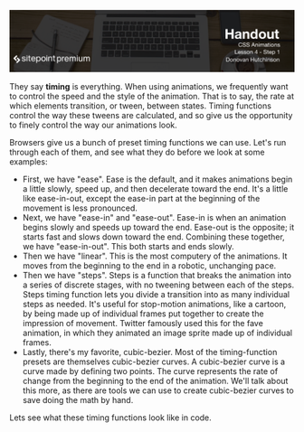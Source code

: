 ![](CSS_Animations_handouts/headings/4.1.png)

They say **timing** is everything. When using animations, we frequently want to control the speed and the style of the animation. That is to say, the rate at which elements transition, or tween, between states. Timing functions control the way these tweens are calculated, and so give us the opportunity to finely control the way our animations look.

Browsers give us a bunch of preset timing functions we can use. Let's run through each of them, and see what they do before we look at some examples:

* First, we have "ease". Ease is the default, and it makes animations begin a little slowly, speed up, and then decelerate toward the end. It's a little like ease-in-out, except the ease-in part at the beginning of the movement is less pronounced.
* Next, we have "ease-in" and "ease-out". Ease-in is when an animation begins slowly and speeds up toward the end. Ease-out is the opposite; it starts fast and slows down toward the end. Combining these together, we have "ease-in-out". This both starts and ends slowly.
* Then we have "linear". This is the most computery of the animations. It moves from the beginning to the end in a robotic, unchanging pace.
* Then we have "steps". Steps is a function that breaks the animation into a series of discrete stages, with no tweening between each of the steps. Steps timing function lets you divide a transition into as many individual steps as needed. It's useful for stop-motion animations, like a cartoon, by being made up of individual frames put together to create the impression of movement. Twitter famously used this for the fave animation, in which they animated an image sprite made up of individual frames.
* Lastly, there's my favorite, cubic-bezier. Most of the timing-function presets are themselves cubic-bezier curves. A cubic-bezier curve is a curve made by defining two points. The curve represents the rate of change from the beginning to the end of the animation. We'll talk about this more, as there are tools we can use to create cubic-bezier curves to save doing the math by hand.

Lets see what these timing functions look like in code.

